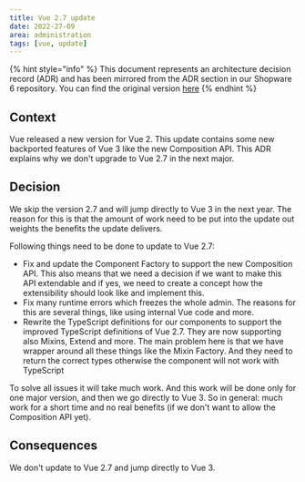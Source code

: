 ```yaml
---
title: Vue 2.7 update
date: 2022-27-09
area: administration
tags: [vue, update]
--- 
```


{% hint style="info" %}
This document represents an architecture decision record (ADR) and has been mirrored from the ADR section in our Shopware 6 repository.
You can find the original version [here](https://github.com/shopware/platform/blob/trunk/adr/2022-27-09-vue-2.7-update.md)
{% endhint %}

## Context
Vue released a new version for Vue 2. This update contains some new backported features of Vue 3 like 
the new Composition API. This ADR explains why we don't upgrade to Vue 2.7 in the next major.

## Decision
We skip the version 2.7 and will jump directly to Vue 3 in the next year. The reason for this is that the amount of work need to be put into the update out weights the benefits the update delivers.

Following things need to be done to update to Vue 2.7:

- Fix and update the Component Factory to support the new Composition API. This also means that we need a decision if we want to make this API extendable and if yes, we need to create a concept how the extensibility should look like and implement this.
- Fix many runtime errors which freezes the whole admin. The reasons for this are several things, like using internal Vue code and more. 
- Rewrite the TypeScript definitions for our components to support the improved TypeScript definitions of Vue 2.7. They are now supporting also Mixins, Extend and more. The main problem here is that we have wrapper around all these things like the Mixin Factory. And they need to return the correct types otherwise the component will not work with TypeScript

To solve all issues it will take much work. And this work will be done only for one major version, and then we go directly to Vue 3. So in general: much work for a short time and no real benefits (if we don't want to allow the Composition API yet).

## Consequences
We don't update to Vue 2.7 and jump directly to Vue 3.
